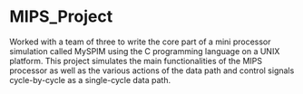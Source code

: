 # MIPS_Project
Worked with a team of three to write the core part of a mini processor simulation called MySPIM using the C programming language on a UNIX platform. This project simulates the main functionalities of the MIPS processor as well as the various actions of the data path and control signals cycle-by-cycle as a single-cycle data path.  
